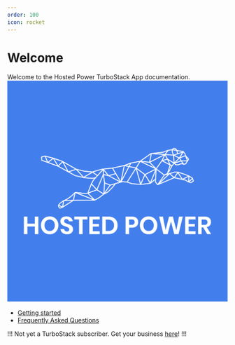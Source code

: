 ```yaml
---
order: 100
icon: rocket
---
```


# Welcome

Welcome to the Hosted Power TurboStack App documentation.
![](/img/logo-full.png)

- [Getting started](getting-started.md)
- [Frequently Asked Questions](faq.md)

!!!
Not yet a TurboStack subscriber. Get your business  [here](https://www.hosted-power.com/)!
!!!